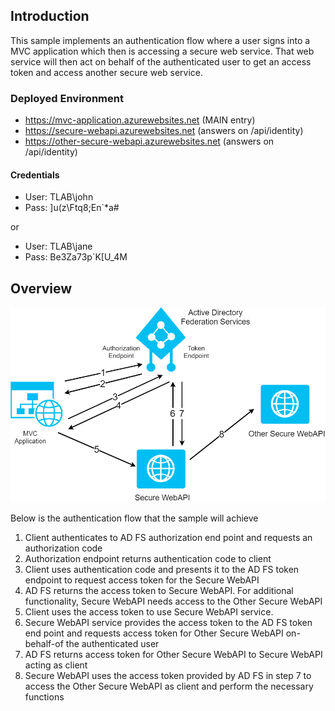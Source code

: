 ## Introduction

This sample implements an authentication flow where a user signs into a MVC application which then is accessing a secure web service. That web service will then act on behalf of the authenticated user to get an access token and access another secure web service.

### Deployed Environment
 - https://mvc-application.azurewebsites.net (MAIN entry)
 - https://secure-webapi.azurewebsites.net (answers on /api/identity)
 - https://other-secure-webapi.azurewebsites.net (answers on /api/identity)

#### Credentials
 - User: TLAB\john
 - Pass: ]u(z\Ftq8;En`*a#

or

 - User: TLAB\jane
 - Pass: Be3Za73p`K\[U_4M
   

## Overview

![alt text](https://github.com/ajtowf/WebApp-OpenIDConnect-DotNet/raw/master/ReadmeFiles/overview.png "Architecture overview")

Below is the authentication flow that the sample will achieve

 1. Client authenticates to AD FS authorization end point and requests an authorization code
 2. Authorization endpoint returns authentication code to client
 3. Client uses authentication code and presents it to the AD FS token endpoint to request access token for the Secure WebAPI
 4. AD FS returns the access token to Secure WebAPI. For additional functionality, Secure WebAPI needs access to the Other Secure WebAPI
 5. Client uses the access token to use Secure WebAPI service.
 6. Secure WebAPI service provides the access token to the AD FS token end point and requests access token for Other Secure WebAPI on-behalf-of the authenticated user
 7. AD FS returns access token for Other Secure WebAPI to Secure WebAPI acting as client
 8. Secure WebAPI uses the access token provided by AD FS in step 7 to access the Other Secure WebAPI as client and perform the necessary functions